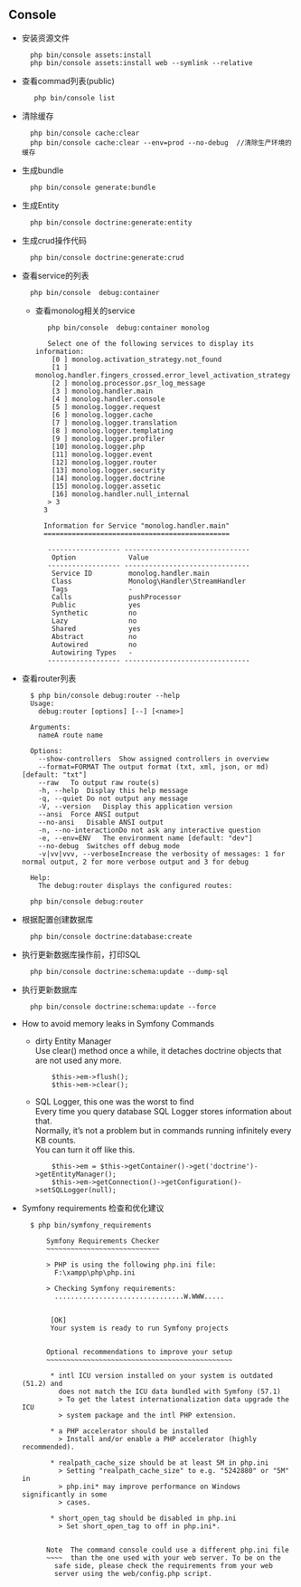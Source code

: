 ## Console
- 安装资源文件

		php bin/console assets:install
		php bin/console assets:install web --symlink --relative
- 查看commad列表(public)

		 php bin/console list

- 清除缓存
		
		php bin/console cache:clear
		php bin/console cache:clear --env=prod --no-debug  //清除生产环境的缓存
- 生成bundle
		
		php bin/console generate:bundle
- 生成Entity

		php bin/console doctrine:generate:entity
- 生成crud操作代码
		
		php bin/console doctrine:generate:crud
- 查看service的列表

		php bin/console  debug:container
	- 查看monolog相关的service
			
			 php bin/console  debug:container monolog

			 Select one of the following services to display its information:
			  [0 ] monolog.activation_strategy.not_found
			  [1 ] monolog.handler.fingers_crossed.error_level_activation_strategy
			  [2 ] monolog.processor.psr_log_message
			  [3 ] monolog.handler.main
			  [4 ] monolog.handler.console
			  [5 ] monolog.logger.request
			  [6 ] monolog.logger.cache
			  [7 ] monolog.logger.translation
			  [8 ] monolog.logger.templating
			  [9 ] monolog.logger.profiler
			  [10] monolog.logger.php
			  [11] monolog.logger.event
			  [12] monolog.logger.router
			  [13] monolog.logger.security
			  [14] monolog.logger.doctrine
			  [15] monolog.logger.assetic
			  [16] monolog.handler.null_internal
			 > 3
			3
			
			Information for Service "monolog.handler.main"
			==============================================
			
			 ------------------ -------------------------------
			  Option             Value
			 ------------------ -------------------------------
			  Service ID         monolog.handler.main
			  Class              Monolog\Handler\StreamHandler
			  Tags               -
			  Calls              pushProcessor
			  Public             yes
			  Synthetic          no
			  Lazy               no
			  Shared             yes
			  Abstract           no
			  Autowired          no
			  Autowiring Types   -
			 ------------------ -------------------------------
- 查看router列表   

	    $ php bin/console debug:router --help
	    Usage:
	      debug:router [options] [--] [<name>]
	    
	    Arguments:
	      nameA route name
	    
	    Options:
	      --show-controllers  Show assigned controllers in overview
	      --format=FORMAT The output format (txt, xml, json, or md) [default: "txt"]
	      --raw   To output raw route(s)
	      -h, --help  Display this help message
	      -q, --quiet Do not output any message
	      -V, --version   Display this application version
	      --ansi  Force ANSI output
	      --no-ansi   Disable ANSI output
	      -n, --no-interactionDo not ask any interactive question
	      -e, --env=ENV   The environment name [default: "dev"]
	      --no-debug  Switches off debug mode
	      -v|vv|vvv, --verboseIncrease the verbosity of messages: 1 for normal output, 2 for more verbose output and 3 for debug
	    
	    Help:
	      The debug:router displays the configured routes:
	    
	    php bin/console debug:router


- 根据配置创建数据库

		php bin/console doctrine:database:create

- 执行更新数据库操作前，打印SQL
		
		php bin/console doctrine:schema:update --dump-sql

- 执行更新数据库

		php bin/console doctrine:schema:update --force
- How to avoid memory leaks in Symfony Commands 
  
  - dirty Entity Manager  
	Use clear() method once a while, it detaches doctrine objects that are not used any more.

	    	$this->em->flush();
	     	$this->em->clear();
  - SQL Logger, this one was the worst to find  
	  Every time you query database SQL Logger stores information about that.   
	  Normally, it’s not a problem but in commands running infinitely every KB counts.  
	  You can turn it off like this.

			$this->em = $this->getContainer()->get('doctrine')->getEntityManager();
	    	$this->em->getConnection()->getConfiguration()->setSQLLogger(null);
- Symfony requirements 检查和优化建议

		$ php bin/symfony_requirements
		
		    Symfony Requirements Checker
		    ~~~~~~~~~~~~~~~~~~~~~~~~~~~~
		    
		    > PHP is using the following php.ini file:
		      F:\xampp\php\php.ini
		    
		    > Checking Symfony requirements:
		      ................................W.WWW.....
		    
		    
		     [OK]
		     Your system is ready to run Symfony projects
		    
		    
		    Optional recommendations to improve your setup
		    ~~~~~~~~~~~~~~~~~~~~~~~~~~~~~~~~~~~~~~~~~~~~~~
		    
		     * intl ICU version installed on your system is outdated (51.2) and
		       does not match the ICU data bundled with Symfony (57.1)
		       > To get the latest internationalization data upgrade the ICU
		       > system package and the intl PHP extension.
		    
		     * a PHP accelerator should be installed
		       > Install and/or enable a PHP accelerator (highly recommended).
		    
		     * realpath_cache_size should be at least 5M in php.ini
		       > Setting "realpath_cache_size" to e.g. "5242880" or "5M" in
		       > php.ini* may improve performance on Windows significantly in some
		       > cases.
		    
		     * short_open_tag should be disabled in php.ini
		       > Set short_open_tag to off in php.ini*.
		    
		    
		    Note  The command console could use a different php.ini file
		    ~~~~  than the one used with your web server. To be on the
		      safe side, please check the requirements from your web
		      server using the web/config.php script.   